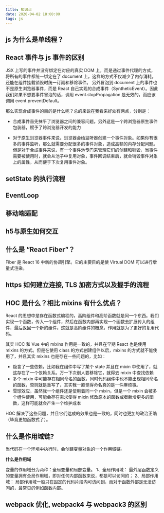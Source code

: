 ```yaml
---
title: 知识点
date: 2020-04-02 18:00:00
tags: js
---
```


## js 为什么是单线程？

## React 事件与 js 事件的区别

JSX 上写的事件并没有绑定在对应的真实 DOM 上，而是通过事件代理的方式，将所有的事件都统一绑定在了 document 上。这样的方式不仅减少了内存消耗，还能在组件挂载销毁时统一订阅和移除事件。
另外冒泡到 document 上的事件也不是原生浏览器事件，而是 React 自己实现的合成事件（SyntheticEvent）。因此我们如果不想要事件冒泡的话，调用 event.stopPropagation 是无效的，而应该调用 event.preventDefault。

那么实现合成事件的目的是什么呢？总的来说在我看来好处有两点，分别是：

* 合成事件首先抹平了浏览器之间的兼容问题，另外这是一个跨浏览器原生事件包装器，赋予了跨浏览器开发的能力

* 对于原生浏览器事件来说，浏览器会给监听器创建一个事件对象。如果你有很多的事件监听，那么就需要分配很多的事件对象，造成高额的内存分配问题。但是对于合成事件来说，有一个事件池专门来管理它们的创建和销毁，当事件需要被使用时，就会从池子中复用对象，事件回调结束后，就会销毁事件对象上的属性，从而便于下次复用事件对象。

## setState 的执行流程

## EventLoop

## 移动端适配

## h5与原生如何交互

## 什么是 “React Fiber”？

Fiber 是 React 16 中新的协调引擎。它的主要目的是使 Virtual DOM 可以进行增量式渲染。

## https 如何建立连接, TLS 加密方式以及握手的流程

## HOC 是什么？相比 mixins 有什么优点？

React 的思想中是存在函数式编程的，高阶组件和高阶函数就是同一个东西。我们实现一个函数，传入一个组件，然后在函数内部再实现一个函数去扩展传入的组件，最后返回一个新的组件，这就是高阶组件的概念，作用就是为了更好的复用代码。

其实 HOC 和 Vue 中的 mixins 作用是一致的，并且在早期 React 也是使用 mixins 的方式。但是在使用 class 的方式创建组件以后，mixins 的方式就不能使用了，并且其实 mixins 也是存在一些问题的，比如：

* 隐含了一些依赖，比如我在组件中写了某个 state 并且在 mixin 中使用了，就这存在了一个依赖关系。万一下次别人要移除它，就得去 mixin 中查找依赖
* 多个 mixin 中可能存在相同命名的函数，同时代码组件中也不能出现相同命名的函数，否则就是重写了，其实我一直觉得命名真的是一件麻烦事。
* 雪球效应，虽然我一个组件还是使用着同一个 mixin，但是一个 mixin 会被多个组件使用，可能会存在需求使得 mixin 修改原本的函数或者新增更多的函数，这样可能就会产生一个维护成本

HOC 解决了这些问题，并且它们达成的效果也是一致的，同时也更加的政治正确（毕竟更加函数式了）。

## 什么是作用域链?

当代码在一个环境中执行时，会创建变量对象的一个作用域链。

**什么是作用域**

变量的作用域分为两种：全局变量和局部变量。
1、全局作用域： 最外层函数定义的变量拥有全局作用域，即对任何内部函数来说，都是可以访问的；
2、局部作用域： 局部作用域一般只在固定的代码片段内可访问到，而对于函数外部是无法访问的，最常见的例如函数内部。

## webpack 优化, webpack4 与 webpack3 的区别
